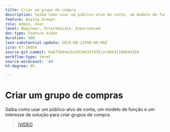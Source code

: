 ```yaml
---
title: Criar um grupo de compra
description: Saiba como usar um público-alvo de conta, um modelo de função e um interesse de solução para criar grupos de compra.
feature: Buying Groups
role: Admin, User
level: Beginner, Intermediate, Experienced
doc-type: Feature Video
duration: 480
last-substantial-update: 2024-08-23T00:00:00Z
jira: KT-16054
source-git-commit: 6a675844e2b29326b33f435c2c86b31196644358
workflow-type: tm+mt
source-wordcount: '44'
ht-degree: 0%

---
```



# Criar um grupo de compras

Saiba como usar um público-alvo de conta, um modelo de função e um interesse de solução para criar grupos de compra.

>[!VIDEO](https://video.tv.adobe.com/v/3433081/?learn=on)
